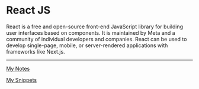 # React JS

React is a free and open-source front-end JavaScript library for building user interfaces based on components. It is maintained by Meta and a community of individual developers and companies. React can be used to develop single-page, mobile, or server-rendered applications with frameworks like Next.js.

---

[My Notes](React%20JS%201b2aeacbb29981a0ad4ffcc513a2c2e3/My%20Notes%201b2aeacbb29981d6887efccc59d0f813.md)

[My Snippets](React%20JS%201b2aeacbb29981a0ad4ffcc513a2c2e3/My%20Snippets%201b2aeacbb2998197af11ff73e1b96dc9.md)